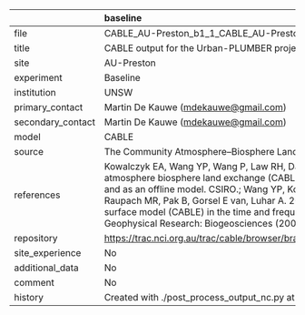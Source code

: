 |                   | baseline                                                                                                                                                                                                                                                                                                                                                                                                                           |
|:------------------|:-----------------------------------------------------------------------------------------------------------------------------------------------------------------------------------------------------------------------------------------------------------------------------------------------------------------------------------------------------------------------------------------------------------------------------------|
| file              | CABLE_AU-Preston_b1_1_CABLE_AU-Preston_b1.nc                                                                                                                                                                                                                                                                                                                                                                                       |
| title             | CABLE output for the Urban-PLUMBER project                                                                                                                                                                                                                                                                                                                                                                                         |
| site              | AU-Preston                                                                                                                                                                                                                                                                                                                                                                                                                         |
| experiment        | Baseline                                                                                                                                                                                                                                                                                                                                                                                                                           |
| institution       | UNSW                                                                                                                                                                                                                                                                                                                                                                                                                               |
| primary_contact   | Martin De Kauwe (mdekauwe@gmail.com)                                                                                                                                                                                                                                                                                                                                                                                               |
| secondary_contact | Martin De Kauwe (mdekauwe@gmail.com)                                                                                                                                                                                                                                                                                                                                                                                               |
| model             | CABLE                                                                                                                                                                                                                                                                                                                                                                                                                              |
| source            | The Community Atmosphere–Biosphere Land Exchange model, revision: 7287                                                                                                                                                                                                                                                                                                                                                             |
| references        | Kowalczyk EA, Wang YP, Wang P, Law RH, Davies HL. 2006. The csiro atmosphere biosphere land exchange (CABLE) model for use in climate models and as an offline model. CSIRO.; Wang YP, Kowalczyk E, Leuning R, Abramowitz G, Raupach MR, Pak B, Gorsel E van, Luhar A. 2011. Diagnosing errors in a land surface model (CABLE) in the time and frequency domains. Journal of Geophysical Research: Biogeosciences (2005–2012) 116. |
| repository        | https://trac.nci.org.au/trac/cable/browser/branches/Users/mgk576/trunk_plumber                                                                                                                                                                                                                                                                                                                                                     |
| site_experience   | No                                                                                                                                                                                                                                                                                                                                                                                                                                 |
| additional_data   | No                                                                                                                                                                                                                                                                                                                                                                                                                                 |
| comment           | No                                                                                                                                                                                                                                                                                                                                                                                                                                 |
| history           | Created with ./post_process_output_nc.py at 2021-02-02 11:50:07.799637                                                                                                                                                                                                                                                                                                                                                             |
